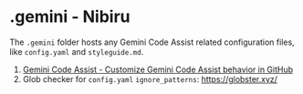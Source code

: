 # .gemini - Nibiru

The `.gemini` folder hosts any Gemini Code Assist related configuration files,
like `config.yaml` and `styleguide.md`.

1. [Gemini Code Assist - Customize Gemini Code Assist behavior in GitHub](https://developers.google.com/gemini-code-assist/docs/customize-gemini-behavior-github#style-guide)
2. Glob checker for `config.yaml` `ignore_patterns`: https://globster.xyz/

